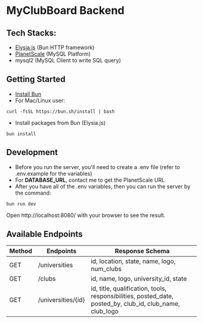 # MyClubBoard Backend

## Tech Stacks:
- [Elysia.js](https://elysiajs.com/) (Bun HTTP framework)
- [PlanetScale](https://planetscale.com/) (MySQL Platform)
- mysql2 (MySQL Client to write SQL query)

## Getting Started
- [Install Bun](https://bun.sh/docs/installation)
- For Mac/Linux user:

```curl -fsSL https://bun.sh/install | bash ```

- Install packages from Bun (Elysia.js)

``` bun install ```

## Development
- Before you run the server, you'll need to create a .env file (refer to .env.example for the variables)
- For **DATABASE_URL**, contact me to get the PlanetScale URL
- After you have all of the .env variables, then you can run the server by the command:

```
bun run dev
```

Open http://localhost:8080/ with your browser to see the result.

## Available Endpoints
| Method  | Endpoints  | Response Schema |
| ------------- | ------------- | ------------- |
| GET  | /universities  | id, location, state, name, logo, num_clubs |
| GET | /clubs  | id, name, logo, university_id, state  |
| GET | /universities/{id}  | id, title, qualification, tools, responsibilities, posted_date, posted_by, club_id, club_name, club_logo  |